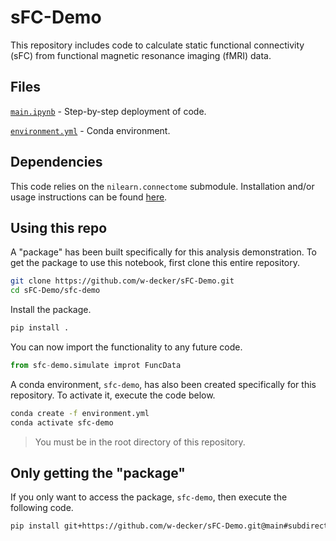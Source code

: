 # sFC-Demo

This repository includes code to calculate static functional connectivity (sFC) from functional magnetic resonance imaging (fMRI) data. 

## Files

[`main.ipynb`](/main.ipynb) - Step-by-step deployment of code.

[`environment.yml`](/environment.yml) - Conda environment.

## Dependencies

This code relies on the `nilearn.connectome` submodule. Installation and/or usage instructions can be found [here](https://nilearn.github.io/stable/index.html).

## Using this repo

A "package" has been built specifically for this analysis demonstration. To get the package to use this notebook, first clone this entire repository.

```bash
git clone https://github.com/w-decker/sFC-Demo.git
cd sFC-Demo/sfc-demo
```

Install the package.

```bash
pip install .
```

You can now import the functionality to any future code.

```py
from sfc-demo.simulate improt FuncData
```

A conda environment, `sfc-demo`, has also been created specifically for this repository. To activate it, execute the code below.

```bash
conda create -f environment.yml
conda activate sfc-demo
```
> You must be in the root directory of this repository.

## Only getting the "package"

If you only want to access the package, `sfc-demo`, then execute the following code.

```bash
pip install git+https://github.com/w-decker/sFC-Demo.git@main#subdirectory=sfc-demo
```




